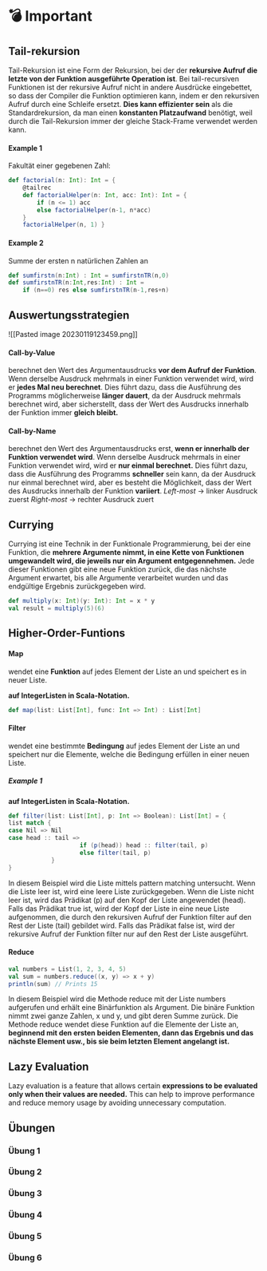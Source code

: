 # 💣 Important


## Tail-rekursion
Tail-Rekursion ist eine Form der Rekursion, bei der der **rekursive Aufruf die letzte von der Funktion ausgeführte Operation ist**. Bei tail-recursiven Funktionen ist der rekursive Aufruf nicht in andere Ausdrücke eingebettet, so dass der Compiler die Funktion optimieren kann, indem er den rekursiven Aufruf durch eine Schleife ersetzt. 
**Dies kann effizienter sein** als die Standardrekursion, da 
man einen __konstanten Platzaufwand__ benötigt, weil durch die Tail-Rekursion immer der gleiche Stack-Frame verwendet werden kann.

#### Example 1
Fakultät einer gegebenen Zahl:
```Scala
def factorial(n: Int): Int = { 
	@tailrec 
	def factorialHelper(n: Int, acc: Int): Int = { 
		if (n <= 1) acc 
		else factorialHelper(n-1, n*acc) 
	} 
	factorialHelper(n, 1) }
```

#### Example 2
Summe der ersten n natürlichen Zahlen an
```Scala
def sumfirstn(n:Int) : Int = sumfirstnTR(n,0) 
def sumfirstnTR(n:Int,res:Int) : Int = 
	if (n==0) res else sumfirstnTR(n-1,res+n)
```

## Auswertungsstrategien

![[Pasted image 20230119123459.png]]

#### Call-by-Value 
berechnet den Wert des Argumentausdrucks **vor dem Aufruf der Funktion**. Wenn derselbe Ausdruck mehrmals in einer Funktion verwendet wird, wird er **jedes Mal neu berechnet**. Dies führt dazu, dass die Ausführung des Programms möglicherweise **länger dauert**, da der Ausdruck mehrmals berechnet wird, aber sicherstellt, dass der Wert des Ausdrucks innerhalb der Funktion immer **gleich bleibt.**

#### Call-by-Name 
berechnet den Wert des Argumentausdrucks erst, **wenn er innerhalb der Funktion verwendet wird**. Wenn derselbe Ausdruck mehrmals in einer Funktion verwendet wird, wird er **nur einmal berechnet.** Dies führt dazu, dass die Ausführung des Programms **schneller** sein kann, da der Ausdruck nur einmal berechnet wird, aber es besteht die Möglichkeit, dass der Wert des Ausdrucks innerhalb der Funktion **variiert**.
_Left-most_ -> linker Ausdruck zuerst
_Right-most_ -> rechter Ausdruck zuert


## Currying
Currying ist eine Technik in der Funktionale Programmierung, bei der eine Funktion, die **mehrere Argumente nimmt, in eine Kette von Funktionen umgewandelt wird, die jeweils nur ein Argument entgegennehmen.** Jede dieser Funktionen gibt eine neue Funktion zurück, die das nächste Argument erwartet, bis alle Argumente verarbeitet wurden und das endgültige Ergebnis zurückgegeben wird.

``` Scala
def multiply(x: Int)(y: Int): Int = x * y
val result = multiply(5)(6)
```


## Higher-Order-Funtions
#### Map
wendet eine **Funktion** auf jedes Element der Liste an und speichert es in neuer Liste.

**auf IntegerListen in Scala-Notation.**
```Scala
def map(list: List[Int], func: Int => Int) : List[Int]
```

#### Filter
wendet eine bestimmte **Bedingung** auf jedes Element der Liste an und speichert nur die Elemente, welche die Bedingung erfüllen in einer neuen Liste.

##### Example 1
**auf IntegerListen in Scala-Notation.**
```Scala
def filter(list: List[Int], p: Int => Boolean): List[Int] = { 
list match { 
case Nil => Nil 
case head :: tail => 
					if (p(head)) head :: filter(tail, p) 
					else filter(tail, p) 
			} 
}
```
In diesem Beispiel wird die Liste mittels pattern matching untersucht. Wenn die Liste leer ist, wird eine leere Liste zurückgegeben. Wenn die Liste nicht leer ist, wird das Prädikat (p) auf den Kopf der Liste angewendet (head). Falls das Prädikat true ist, wird der Kopf der Liste in eine neue Liste aufgenommen, die durch den rekursiven Aufruf der Funktion filter auf den Rest der Liste (tail) gebildet wird. Falls das Prädikat false ist, wird der rekursive Aufruf der Funktion filter nur auf den Rest der Liste ausgeführt.

#### Reduce

``` Scala
val numbers = List(1, 2, 3, 4, 5) 
val sum = numbers.reduce((x, y) => x + y) 
println(sum) // Prints 15
```
In diesem Beispiel wird die Methode reduce mit der Liste numbers aufgerufen und erhält eine Binärfunktion als Argument. Die binäre Funktion nimmt zwei ganze Zahlen, x und y, und gibt deren Summe zurück. Die Methode reduce wendet diese Funktion auf die Elemente der Liste an, **beginnend mit den ersten beiden Elementen, dann das Ergebnis und das nächste Element usw., bis sie beim letzten Element angelangt ist.**


## Lazy Evaluation
Lazy evaluation is a feature that allows certain **expressions to be evaluated only when their values are needed.** This can help to improve performance and reduce memory usage by avoiding unnecessary computation.



## Übungen

### Übung 1
### Übung 2
### Übung 3
### Übung 4
### Übung 5
### Übung 6